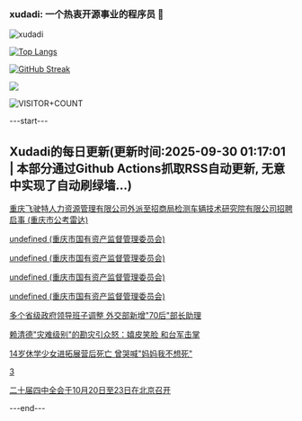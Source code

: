 ### xudadi: 一个热衷开源事业的程序员 👋

![xudadi](https://github-readme-stats-git-masterorgs-github-readme-stats-team.vercel.app/api?username=xudadi)

[![Top Langs](https://github-readme-stats.vercel.app/api/top-langs/?username=xudadi)](https://github.com/anuraghazra/github-readme-stats)

[![GitHub Streak](https://streak-stats.demolab.com?user=xudadi&locale=zh_Hans)](https://git.io/streak-stats)

![](https://raw.githubusercontent.com/xudadi/xudadi/main/assets/github-contribution-grid-snake.svg)

![VISITOR+COUNT](https://komarev.com/ghpvc/?username=xudadi&label=VISITOR+COUNT)


---start---

## Xudadi的每日更新(更新时间:2025-09-30 01:17:01 | 本部分通过Github Actions抓取RSS自动更新, 无意中实现了自动刷绿墙...)

[重庆飞驶特人力资源管理有限公司外派至招商局检测车辆技术研究院有限公司招聘启事 (重庆市公考雷达)](https://www.gongkaoleida.com/article/2638011)

[undefined (重庆市国有资产监督管理委员会)](https://dadilab.github.io/feeds/all.xml)

[undefined (重庆市国有资产监督管理委员会)](https://dadilab.github.io/feeds/all.xml)

[undefined (重庆市国有资产监督管理委员会)](https://dadilab.github.io/feeds/all.xml)

[undefined (重庆市国有资产监督管理委员会)](https://dadilab.github.io/feeds/all.xml)

[多个省级政府领导班子调整 外交部新增"70后"部长助理](https://m.163.com/news/article/KAKN7MSU055040N3.html)

[赖清德"灾难级别"的勘灾引众怒：嬉皮笑脸 和台军击掌](https://m.163.com/news/article/KAKLDK58055040N3.html)

[14岁休学少女进拓展营后死亡 曾哭喊"妈妈我不想死"](https://m.163.com/news/article/KAK25ENA0512D3VJ.html)

[3](https://m.163.com/touch/news/sub/domestic)

[二十届四中全会于10月20日至23日在北京召开](https://m.163.com/news/article/KAKM6L050001899O.html)

---end---
